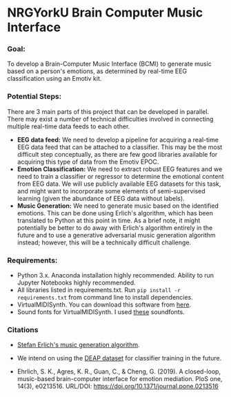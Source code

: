 # NRGYorkU Brain Computer Music Interface


### Goal:
To develop a Brain-Computer Music Interface (BCMI) to generate music based on a person's emotions, as determined by real-time EEG classification using an Emotiv kit.

### Potential Steps:
There are 3 main parts of this project that can be developed in parallel. There may exist a number of technical difficulties involved in connecting multiple real-time data feeds to each other.

- **EEG data feed:** We need to develop a pipeline for acquiring a real-time EEG data feed that can be attached to a classifier. This may be the most difficult step conceptually, as there are few good libraries available for acquiring this type of data from the Emotiv EPOC. 
- **Emotion Classification:** We need to extract robust EEG features and we need to train a classifier or regressor to determine the emotional content from EEG data. We will use publicly available EEG datasets for this task, and might want to incorporate some elements of semi-supervised learning (given the abundance of EEG data without labels).
- **Music Generation:** We need to generate music based on the identified emotions. This can be done using Erlich's algorithm, which has been translated to Python at this point in time. As a brief note, it might potentially be better to do away with Erlich's algorithm entirely in the future and to use a generative adversarial music generation algorithm instead; however, this will be a technically difficult challenge.

### Requirements:
- Python 3.x. Anaconda installation highly recommended. Ability to run Jupyter Notebooks highly recommended.
- All libraries listed in requirements.txt. Run `pip install -r requirements.txt` from command line to install dependencies.
- VirtualMIDISynth. You can download this software from [here](https://coolsoft.altervista.org/en/download/CoolSoft_VirtualMIDISynth_2.11.2.exe).
- Sound fonts for VirtualMIDISynth. I used [these](https://github.com/urish/cinto/blob/master/media/FluidR3%20GM.sf2) soundfonts.


### Citations
- [Stefan Erlich's music generation algorithm](https://github.com/stefan-ehrlich/code-algorithmicMusicGenerationSystem).

- We intend on using the [DEAP dataset](http://www.eecs.qmul.ac.uk/mmv/datasets/deap/) for classifier training in the future. 
- Ehrlich, S. K., Agres, K. R., Guan, C., & Cheng, G. (2019). A closed-loop, music-based brain-computer interface for emotion mediation. PloS one, 14(3), e0213516. URL/DOI: https://doi.org/10.1371/journal.pone.0213516

